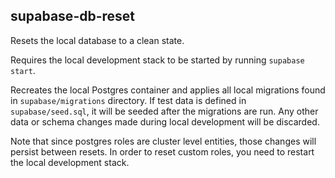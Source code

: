 ## supabase-db-reset

Resets the local database to a clean state.

Requires the local development stack to be started by running `supabase start`.

Recreates the local Postgres container and applies all local migrations found in `supabase/migrations` directory. If test data is defined in `supabase/seed.sql`, it will be seeded after the migrations are run. Any other data or schema changes made during local development will be discarded.

Note that since postgres roles are cluster level entities, those changes will persist between resets. In order to reset custom roles, you need to restart the local development stack.
